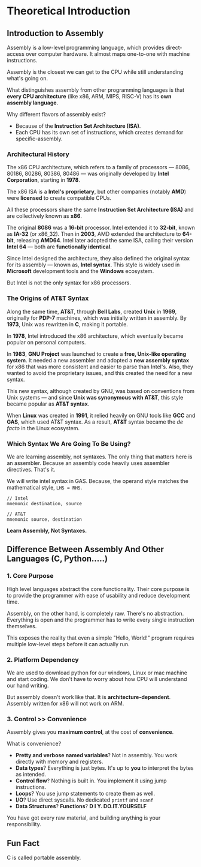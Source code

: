 # Theoretical Introduction

## Introduction to Assembly

Assembly is a low-level programming language, which provides direct-access over computer hardware. It almost maps one-to-one with machine instructions.

Assembly is the closest we can get to the CPU while still understanding what's going on.

What distinguishes assembly from other programming languages is that **every CPU architecture** (like x86, ARM, MIPS, RISC-V) has its **own assembly language**.

Why different flavors of assembly exist?

* Because of the **Instruction Set Architecture (ISA)**.
* Each CPU has its own set of instructions, which creates demand for specific-assembly.

### Architectural History

The x86 CPU architecture, which refers to a family of processors — 8086, 80186, 80286, 80386, 80486 — was originally developed by **Intel Corporation**, starting in **1978**.

The x86 ISA is a **Intel's proprietary**, but other companies (notably **AMD**) were **licensed** to create compatible CPUs.

All these processors share the same **Instruction Set Architecture (ISA)** and are collectively known as **x86**.

The original **8086** was a **16-bit** processor. Intel extended it to **32-bit**, known as **IA-32** (or x86\_32). Then in **2003**, AMD extended the architecture to **64-bit**, releasing **AMD64**. Intel later adopted the same ISA, calling their version **Intel 64** — both are **functionally identical**.

Since Intel designed the architecture, they also defined the original syntax for its assembly — known as, **Intel syntax**. This style is widely used in **Microsoft** development tools and the **Windows** ecosystem.

But Intel is not the only syntax for x86 processors.

### The Origins of AT\&T Syntax

Along the same time, **AT\&T**, through **Bell Labs**, created **Unix** in **1969**, originally for **PDP-7** machines, which was initially written in assembly. By **1973**, Unix was rewritten in **C**, making it portable.

In **1978**, Intel introduced the x86 architecture, which eventually became popular on personal computers.

In **1983**, **GNU Project** was launched to create a **free, Unix-like operating system**. It needed a new assembler and adopted a **new assembly syntax** for x86 that was more consistent and easier to parse than Intel's. Also, they wanted to avoid the proprietary issues, and this created the need for a new syntax.

This new syntax, although created by GNU, was based on conventions from Unix systems — and since **Unix was synonymous with AT\&T**, this style became popular as **AT\&T syntax**.

When **Linux** was created in **1991**, it relied heavily on GNU tools like **GCC** and **GAS**, which used AT\&T syntax. As a result, **AT\&T** syntax became the _de facto_ in the Linux ecosystem.

### Which Syntax We Are Going To Be Using?

We are learning assembly, not syntaxes. The only thing that matters here is an assembler. Because an assembly code heavily uses assembler directives. That's it.

We will write intel syntax in GAS. Because, the operand style matches the mathematical style, `LHS = RHS`.

```
// Intel
mnemonic destination, source

// AT&T
mnemonic source, destination
```

**Learn Assembly, Not Syntaxes.**

## Difference Between Assembly And Other Languages (C, Python.....)

### 1. Core Purpose

High level languages abstract the core functionality. Their core purpose is to provide the programmer with ease of usability and reduce development time.

Assembly, on the other hand, is completely raw. There's no abstraction. Everything is open and the programmer has to write every single instruction themselves.

This exposes the reality that even a simple "Hello, World!" program requires multiple low-level steps before it can actually run.

### 2. Platform Dependency

We are used to download python for our windows, Linux or mac machine and start coding. We don't have to worry about how CPU will understand our hand writing.

But assembly doesn't work like that. It is **architecture-dependent**. Assembly written for x86 will not work on ARM.

### 3. Control >> Convenience

Assembly gives you **maximum control**, at the cost of **convenience**.

What is convenience?

* **Pretty and verbose named variables**? Not in assembly. You work directly with memory and registers.
* **Data types**? Everything is just bytes. It's up to **you** to interpret the bytes as intended.
* **Control flow**? Nothing is built in. You implement it using jump instructions.
* **Loops**? You use jump statements to create them as well.
* **I/O**? Use direct syscalls. No dedicated `printf` and `scanf`
* **Data Structures**? **Functions**? **D I Y. DO.IT.YOURSELF**

You have got every raw material, and building anything is your responsibility.

## Fun Fact

C is called portable assembly.
